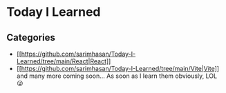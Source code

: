 # Today I Learned

## Categories
- [[https://github.com/sarimhasan/Today-I-Learned/tree/main/React|React]]
- [[https://github.com/sarimhasan/Today-I-Learned/tree/main/Vite|Vite]]
and many more coming soon... As soon as I learn them obviously, LOL 😜
